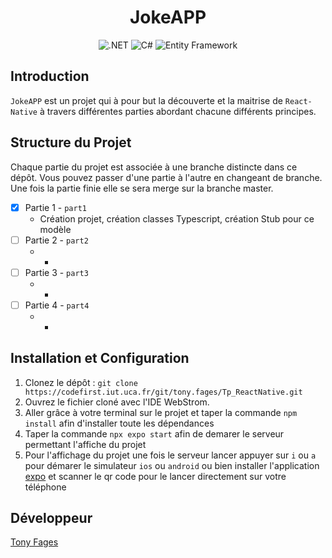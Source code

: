 <h1 align="center">JokeAPP</h1>

<p align="center">
  <img src="https://img.shields.io/badge/.NET-5C2D91.svg?style=for-the-badge&logo=.net&logoColor=white" alt=".NET"/>
  <img src="https://img.shields.io/badge/C%23-239120.svg?style=for-the-badge&logo=c-sharp&logoColor=white" alt="C#"/>
  <img src="https://img.shields.io/badge/Entity_Framework-512BD4.svg?style=for-the-badge&logo=entity-framework&logoColor=white" alt="Entity Framework"/>
</p>

## Introduction
`JokeAPP` est un projet qui à pour but la découverte et la maitrise de `React-Native` à travers différentes parties abordant chacune différents principes.


## Structure du Projet
Chaque partie du projet est associée à une branche distincte dans ce dépôt. Vous pouvez passer d'une partie à l'autre en changeant de branche. Une fois la partie finie elle se sera merge sur la branche master.

- [x] Partie 1 - `part1`
  - Création projet, création classes Typescript, création  Stub pour ce modèle
- [ ] Partie 2 - `part2`
  - *
- [ ] Partie 3 - `part3`
  - *
- [ ] Partie 4 - `part4`
  - *

## Installation et Configuration
1. Clonez le dépôt : `git clone https://codefirst.iut.uca.fr/git/tony.fages/Tp_ReactNative.git`
2. Ouvrez le fichier cloné avec l'IDE WebStrom.
3. Aller grâce à votre terminal sur le projet et taper la commande `npm install` afin d'installer toute les dépendances
4. Taper la commande `npx expo start` afin de demarer le serveur permettant l'affiche du projet 
5. Pour l'affichage du projet une fois le serveur lancer appuyer sur `i` ou `a` pour démarer le simulateur `ios` ou `android` ou bien installer l'application <a href="https://expo.dev">expo</a> et scanner le qr code pour le lancer directement sur votre téléphone

 ## Développeur 

 <a href="https://codefirst.iut.uca.fr/git/tony.fages/Tp_ReactNative.git" style="margin-right: 20px">Tony Fages</a>
